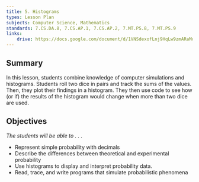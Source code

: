 ```yaml
---
title: 5. Histograms
types: Lesson Plan
subjects: Computer Science, Mathematics
standards: 7.CS.DA.8, 7.CS.AP.1, 7.CS.AP.2, 7.MT.PS.8, 7.MT.PS.9
links:
    drive: https://docs.google.com/document/d/1VNSdexofLnj9HqLw9zmARaMo4XHxutPeEBI7WvOCPhA/edit#heading=h.joty0v63l5oi
---
```


## Summary

In this lesson, students combine knowledge of computer simulations and histograms. Students roll two dice in pairs and track the sums of the values. Then, they plot their findings in a histogram. They then use code to see how (or if) the results of the histogram would change when more than two dice are used. 

## Objectives

*The students will be able to . . .*

- Represent simple probability with decimals
- Describe the differences between theoretical and experimental probability 
- Use histograms to display and interpret probability data.
- Read, trace, and write programs that simulate probabilistic phenomena
